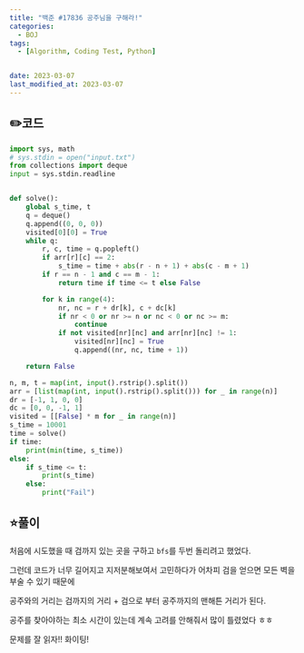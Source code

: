 ```yaml
---
title: "백준 #17836 공주님을 구해라!"
categories:
  - BOJ
tags:
  - [Algorithm, Coding Test, Python]


date: 2023-03-07
last_modified_at: 2023-03-07
---
```


## :pencil2:코드

```python
import sys, math
# sys.stdin = open("input.txt")
from collections import deque
input = sys.stdin.readline


def solve():
    global s_time, t
    q = deque()
    q.append((0, 0, 0))
    visited[0][0] = True
    while q:
        r, c, time = q.popleft()
        if arr[r][c] == 2:
            s_time = time + abs(r - n + 1) + abs(c - m + 1)
        if r == n - 1 and c == m - 1:
            return time if time <= t else False

        for k in range(4):
            nr, nc = r + dr[k], c + dc[k]
            if nr < 0 or nr >= n or nc < 0 or nc >= m:
                continue
            if not visited[nr][nc] and arr[nr][nc] != 1:
                visited[nr][nc] = True
                q.append((nr, nc, time + 1))

    return False

n, m, t = map(int, input().rstrip().split())
arr = [list(map(int, input().rstrip().split())) for _ in range(n)]
dr = [-1, 1, 0, 0]
dc = [0, 0, -1, 1]
visited = [[False] * m for _ in range(n)]
s_time = 10001
time = solve()
if time:
    print(min(time, s_time))
else:
    if s_time <= t:
        print(s_time)
    else:
        print("Fail")

```

## :star:풀이

처음에 시도했을 때 검까지 있는 곳을 구하고 `bfs`를 두번 돌리려고 했었다.

그런데 코드가 너무 길어지고 지저분해보여서 고민하다가 어차피 검을 얻으면 모든 벽을 부술 수 있기 때문에

공주와의 거리는 검까지의 거리 + 검으로 부터 공주까지의 맨해튼 거리가 된다.

공주를 찾아야하는 최소 시간이 있는데 계속 고려를 안해줘서  많이 틀렸었다 ㅎㅎ

문제를 잘 읽자!! 화이팅!